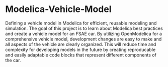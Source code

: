# Modelica-Vehicle-Model
Defining a vehicle model in Modelica for efficient, reusable modeling and simulation.
The goal of this project is to learn about Modelica best practices and create a vehicle model for an FSAE car. By utilizing OpenModelica for a comprehensive vehicle model, development changes are easy to make and all aspects of the vehicle are clearly organized. This will reduce time and complexity for developing models in the future by creating reproducable and easily adaptable code blocks that represent different components of the car.
